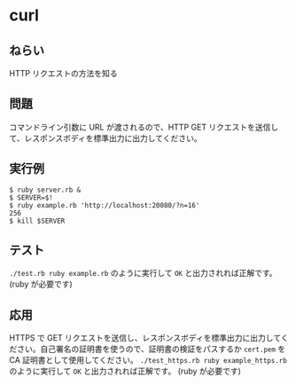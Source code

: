 # curl

## ねらい

HTTP リクエストの方法を知る

## 問題

コマンドライン引数に URL が渡されるので、HTTP GET リクエストを送信して、レスポンスボディを標準出力に出力してください。

## 実行例

    $ ruby server.rb &
    $ SERVER=$!
    $ ruby example.rb 'http://localhost:20080/?n=16'
    256
    $ kill $SERVER

## テスト

`./test.rb ruby example.rb` のように実行して `OK` と出力されれば正解です。
(ruby が必要です)

## 応用

HTTPS で GET リクエストを送信し、レスポンスボディを標準出力に出力してください。自己署名の証明書を使うので、証明書の検証をパスするか `cert.pem` を CA 証明書として使用してください。
`./test_https.rb ruby example_https.rb` のように実行して `OK` と出力されれば正解です。
(ruby が必要です)

